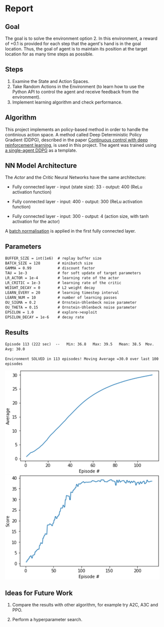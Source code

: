 [//]: # (Image References)

[image1]: https://github.com/ga32riv/Project-2-Continuous_Control/blob/main/average%20reward%20episode.PNG "Average Reward"

[image2]: https://github.com/ga32riv/Project-2-Continuous_Control/blob/main/reward%20episode.PNG "Reward each Episode"

# Report

## Goal

The goal is to solve the environment option 2.
In this environment, a reward of +0.1 is provided for each step that the agent's hand is in the goal location. Thus, the goal of agent is to maintain its position at the target location for as many time steps as possible.

## Steps
1. Examine the State and Action Spaces.
2. Take Random Actions in the Environment (to learn how to use the Python API to control the agent and receive feedback from the environment).
3. Implement learning algorithm and check performance.

## Algorithm
This project implements an policy-based method in order to handle the continious action space. A method called Deep Deterministic Policy Gradient (DDPG), described in the paper [Continuous control with deep reinforcement learning](https://arxiv.org/abs/1509.02971), is used in this project.
The agent was trained using [a single-agent DDPG](https://github.com/udacity/deep-reinforcement-learning/tree/master/ddpg-pendulum) as a template.

## NN Model Architecture

The *Actor* and the *Critic* Neural Networks have the same architecture:

- Fully connected layer - input (state size): 33 - output: 400 (ReLu activation function)

- Fully connected layer - input: 400 - output: 300 (ReLu activation function)

- Fully connected layer - input: 300 - output: 4 (action size, with tanh activation for the actor)

A [batch normalisation](https://pytorch.org/docs/stable/generated/torch.nn.BatchNorm1d.html) is applied in the first fully connected layer.

## Parameters
```
BUFFER_SIZE = int(1e6)  # replay buffer size
BATCH_SIZE = 128        # minibatch size
GAMMA = 0.99            # discount factor
TAU = 1e-3              # for soft update of target parameters
LR_ACTOR = 1e-4         # learning rate of the actor
LR_CRITIC = 1e-3        # learning rate of the critic
WEIGHT_DECAY = 0        # L2 weight decay
LEARN_EVERY = 20        # learning timestep interval
LEARN_NUM = 10          # number of learning passes
OU_SIGMA = 0.2          # Ornstein-Uhlenbeck noise parameter
OU_THETA = 0.15         # Ornstein-Uhlenbeck noise parameter
EPSILON = 1.0           # explore->exploit 
EPSILON_DECAY = 1e-6    # decay rate 
```

## Results
```
Episode 113 (222 sec)  -- 	Min: 36.8	Max: 39.5	Mean: 38.5	Mov. Avg: 30.0

Environment SOLVED in 113 episodes!	Moving Average =30.0 over last 100 episodes
```

![Average Reward][image1]
![Reward each Episode][image2]

## Ideas for Future Work
1. Compare the results with other algorithm, for example try A2C, A3C and PPO.

2. Perform a hyperparameter search.

